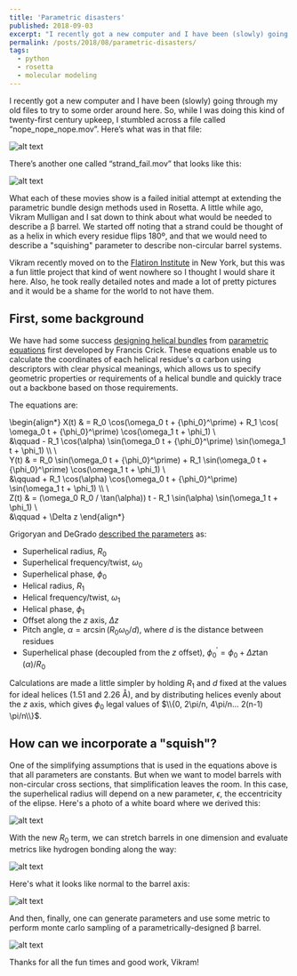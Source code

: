```yaml
---
title: 'Parametric disasters'
published: 2018-09-03
excerpt: "I recently got a new computer and I have been (slowly) going through my old files to try to some order around here. So, while I was doing this kind of twenty-first century upkeep, I stumbled across a file called “nope_nope_nope.mov”. Here’s what was in that file..."
permalink: /posts/2018/08/parametric-disasters/
tags:
  - python
  - rosetta
  - molecular modeling
---
```


I recently got a new computer and I have been (slowly) going through my old files to try to some order around here. So, while I was doing this kind of twenty-first century upkeep, I stumbled across a file called “nope_nope_nope.mov”. Here’s what was in that file:

![alt text](https://weitzner.github.io/files/mov/helical_disaster.gif "It's like a weird protein jellyfish, man.")

There’s another one called “strand_fail.mov” that looks like this:

![alt text](https://weitzner.github.io/files/mov/strand_disaster.gif "I think I could watch this all day.")

What each of these movies show is a failed initial attempt at extending the parametric bundle design methods used in Rosetta. A little while ago, Vikram Mulligan and I sat down to think about what would be needed to describe a β barrel. We started off noting that a strand could be thought of as a helix in which every residue flips 180º, and that we would need to describe a "squishing" parameter to describe non-circular barrel systems.

Vikram recently moved on to the [Flatiron Institute](https://www.simonsfoundation.org/flatiron/) in New York, but this was a fun little project that kind of went nowhere so I thought I would share it here. Also, he took really detailed notes and made a lot of pretty pictures and it would be a shame for the world to not have them.

## First, some background
We have had some success [designing helical bundles](https://doi.org/10.1126/science.1257481) from [parametric equations](https://doi.org/10.1107/S0365110X53001952) first developed by Francis Crick. These equations enable us to calculate the coordinates of each helical residue's α carbon using descriptors with clear physical meanings, which allows us to specify geometric properties or requirements of a helical bundle and quickly trace out a backbone based on those requirements.

The equations are:

\begin{align\*}
X(t) & = R_0 \cos(\omega_0 t + {\phi_0}^\prime) + R_1 \cos( \omega_0 t + {\phi_0}^\prime) \cos(\omega_1 t + \phi_1) \\\
&\qquad - R_1 \cos(\alpha) \sin(\omega_0 t + {\phi_0}^\prime) \sin(\omega_1 t + \phi_1) \\\ \\\
Y(t) & = R_0 \sin(\omega_0 t + {\phi_0}^\prime) + R_1 \sin(\omega_0 t + {\phi_0}^\prime) \cos(\omega_1 t + \phi_1) \\\
&\qquad + R_1 \cos(\alpha) \cos(\omega_0 t + {\phi_0}^\prime) \sin(\omega_1 t + \phi_1) \\\ \\\
Z(t) & = (\omega_0 R_0 / \tan(\alpha)) t - R_1 \sin(\alpha) \sin(\omega_1 t + \phi_1) \\\
&\qquad + \Delta z
\end{align\*}

Grigoryan and DeGrado [described the parameters](https://doi.org/10.1016/j.jmb.2010.08.058) as:
* Superhelical radius, $R_0$
* Superhelical frequency/twist, $\omega_0$
* Superhelical phase, $\phi_0$
* Helical radius, $R_1$
* Helical frequency/twist, $\omega_1$
* Helical phase, $\phi_1$
* Offset along the $z$ axis, $\Delta z$
* Pitch angle, $\alpha = \arcsin(R_0 \omega_0 / d)$, where $d$ is the distance between residues
* Superhelical phase (decoupled from the $z$ offset), ${\phi_0}^\prime = \phi_0 + \Delta z \tan(\alpha) / R_0$

Calculations are made a little simpler by holding $R_1$ and $d$ fixed at the values for ideal helices (1.51 and 2.26 Å), and by distributing helices evenly about the $z$ axis, which gives $\phi_0$ legal values of $\\{0, 2\pi/n, 4\pi/n... 2(n-1) \pi/n\\}$.

## How can we incorporate a "squish"?
One of the simplifying assumptions that is used in the equations above is that all parameters are constants. But when we want to model barrels with non-circular cross sections, that simplification leaves the room. In this case, the superhelical radius will depend on a new parameter, $\epsilon$, the eccentricity of the elipse. Here's a photo of a white board where we derived this:

![alt text](https://weitzner.github.io/files/img/wb_math.png "It's possible that this was not the first time this was written up.")

With the new $R_0$ term, we can stretch barrels in one dimension and evaluate metrics like hydrogen bonding along the way:

![alt text](https://weitzner.github.io/files/mov/strand_sample_along_axis.gif "Notice how the hydrogen bonds appear when the strands are arranged appropriately.")

Here's what it looks like normal to the barrel axis:

![alt text](https://weitzner.github.io/files/mov/strand_sample_orth.gif "Here's a side view.")

And then, finally, one can generate parameters and use some metric to perform monte carlo sampling of a parametrically-designed β barrel.

![alt text](https://weitzner.github.io/files/mov/b_barrel_wiggle.gif "Look at all that hydrogen bond goodness!")

Thanks for all the fun times and good work, Vikram!
